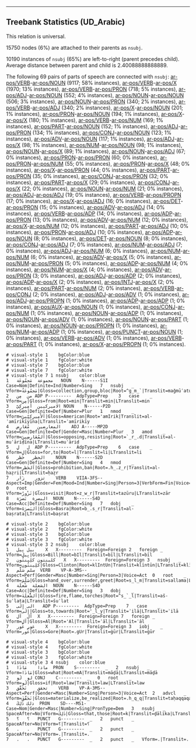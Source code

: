 

--------------------------------------------------------------------------------

## Treebank Statistics (UD_Arabic)

This relation is universal.

15750 nodes (6%) are attached to their parents as `nsubj`.

10190 instances of `nsubj` (65%) are left-to-right (parent precedes child).
Average distance between parent and child is 2.40088888888889.

The following 69 pairs of parts of speech are connected with `nsubj`: [ar-pos/VERB]()-[ar-pos/NOUN]() (9117; 58% instances), [ar-pos/VERB]()-[ar-pos/X]() (1970; 13% instances), [ar-pos/VERB]()-[ar-pos/PRON]() (718; 5% instances), [ar-pos/ADJ]()-[ar-pos/NOUN]() (552; 4% instances), [ar-pos/NOUN]()-[ar-pos/NOUN]() (506; 3% instances), [ar-pos/NOUN]()-[ar-pos/PRON]() (340; 2% instances), [ar-pos/VERB]()-[ar-pos/ADJ]() (340; 2% instances), [ar-pos/X]()-[ar-pos/NOUN]() (201; 1% instances), [ar-pos/PRON]()-[ar-pos/NOUN]() (194; 1% instances), [ar-pos/X]()-[ar-pos/X]() (180; 1% instances), [ar-pos/VERB]()-[ar-pos/NUM]() (169; 1% instances), [ar-pos/PART]()-[ar-pos/NOUN]() (152; 1% instances), [ar-pos/ADJ]()-[ar-pos/PRON]() (134; 1% instances), [ar-pos/CONJ]()-[ar-pos/NOUN]() (123; 1% instances), [ar-pos/ADV]()-[ar-pos/NOUN]() (117; 1% instances), [ar-pos/ADJ]()-[ar-pos/X]() (98; 1% instances), [ar-pos/NUM]()-[ar-pos/NOUN]() (98; 1% instances), [ar-pos/NOUN]()-[ar-pos/X]() (89; 1% instances), [ar-pos/NOUN]()-[ar-pos/ADJ]() (67; 0% instances), [ar-pos/PRON]()-[ar-pos/PRON]() (60; 0% instances), [ar-pos/PRON]()-[ar-pos/NUM]() (55; 0% instances), [ar-pos/PRON]()-[ar-pos/X]() (48; 0% instances), [ar-pos/X]()-[ar-pos/PRON]() (44; 0% instances), [ar-pos/PART]()-[ar-pos/PRON]() (35; 0% instances), [ar-pos/CONJ]()-[ar-pos/PRON]() (32; 0% instances), [ar-pos/PART]()-[ar-pos/X]() (29; 0% instances), [ar-pos/CONJ]()-[ar-pos/X]() (22; 0% instances), [ar-pos/NOUN]()-[ar-pos/NUM]() (21; 0% instances), [ar-pos/ADJ]()-[ar-pos/ADJ]() (19; 0% instances), [ar-pos/VERB]()-[ar-pos/PROPN]() (17; 0% instances), [ar-pos/X]()-[ar-pos/ADJ]() (16; 0% instances), [ar-pos/DET]()-[ar-pos/PRON]() (15; 0% instances), [ar-pos/ADV]()-[ar-pos/ADJ]() (14; 0% instances), [ar-pos/VERB]()-[ar-pos/ADP]() (14; 0% instances), [ar-pos/ADP]()-[ar-pos/PRON]() (13; 0% instances), [ar-pos/ADV]()-[ar-pos/NUM]() (12; 0% instances), [ar-pos/X]()-[ar-pos/NUM]() (12; 0% instances), [ar-pos/PART]()-[ar-pos/ADJ]() (10; 0% instances), [ar-pos/PRON]()-[ar-pos/ADJ]() (10; 0% instances), [ar-pos/ADP]()-[ar-pos/NOUN]() (8; 0% instances), [ar-pos/DET]()-[ar-pos/NOUN]() (8; 0% instances), [ar-pos/CONJ]()-[ar-pos/ADJ]() (7; 0% instances), [ar-pos/NUM]()-[ar-pos/ADJ]() (7; 0% instances), [ar-pos/ADJ]()-[ar-pos/NUM]() (6; 0% instances), [ar-pos/NUM]()-[ar-pos/NUM]() (6; 0% instances), [ar-pos/ADV]()-[ar-pos/X]() (5; 0% instances), [ar-pos/NUM]()-[ar-pos/PRON]() (5; 0% instances), [ar-pos/ADP]()-[ar-pos/NUM]() (4; 0% instances), [ar-pos/NUM]()-[ar-pos/X]() (4; 0% instances), [ar-pos/ADV]()-[ar-pos/PRON]() (3; 0% instances), [ar-pos/ADJ]()-[ar-pos/ADP]() (2; 0% instances), [ar-pos/ADP]()-[ar-pos/X]() (2; 0% instances), [ar-pos/INTJ]()-[ar-pos/X]() (2; 0% instances), [ar-pos/PART]()-[ar-pos/NUM]() (2; 0% instances), [ar-pos/VERB]()-[ar-pos/CONJ]() (2; 0% instances), [ar-pos/ADJ]()-[ar-pos/ADV]() (1; 0% instances), [ar-pos/ADJ]()-[ar-pos/PROPN]() (1; 0% instances), [ar-pos/ADP]()-[ar-pos/ADP]() (1; 0% instances), [ar-pos/AUX]()-[ar-pos/NOUN]() (1; 0% instances), [ar-pos/CONJ]()-[ar-pos/NUM]() (1; 0% instances), [ar-pos/NOUN]()-[ar-pos/ADP]() (1; 0% instances), [ar-pos/NOUN]()-[ar-pos/ADV]() (1; 0% instances), [ar-pos/NOUN]()-[ar-pos/PART]() (1; 0% instances), [ar-pos/NOUN]()-[ar-pos/PROPN]() (1; 0% instances), [ar-pos/NUM]()-[ar-pos/ADP]() (1; 0% instances), [ar-pos/PUNCT]()-[ar-pos/NOUN]() (1; 0% instances), [ar-pos/VERB]()-[ar-pos/ADV]() (1; 0% instances), [ar-pos/VERB]()-[ar-pos/PART]() (1; 0% instances), [ar-pos/X]()-[ar-pos/PROPN]() (1; 0% instances).


~~~ conllu
# visual-style 1	bgColor:blue
# visual-style 1	fgColor:white
# visual-style 7	bgColor:blue
# visual-style 7	fgColor:white
# visual-style 7 1 nsubj	color:blue
1	مجموعة	مَجمُوعَة	NOUN	N------S1I	Case=Nom|Definite=Ind|Number=Sing	7	nsubj	_	Vform=مَجمُوعَةٌ|Gloss=collection,group,bloc|Root=^g_m_`|Translit=maǧmūʿatun|LTranslit=maǧmūʿat
2	من	مِن	ADP	P---------	AdpType=Prep	3	case	_	Vform=مِن|Gloss=from|Root=min|Translit=min|LTranslit=min
3	الاميركيين	أَمِيرِكِيّ	NOUN	N------P2D	Case=Gen|Definite=Def|Number=Plur	1	nmod	_	Vform=اَلأَمِيرِكِيِّينَ|Gloss=American|Root='amIrik|Translit=al-ʾamīrikīyīna|LTranslit=ʾamīrikīy
4	المعارضين	مُعَارِض	ADJ	A-----MP2D	Case=Gen|Definite=Def|Gender=Masc|Number=Plur	3	amod	_	Vform=اَلمُعَارِضِينَ|Gloss=opposing,resisting|Root=`_r_.d|Translit=al-muʿāriḍīna|LTranslit=muʿāriḍ
5	ل	لِ	ADP	P---------	AdpType=Prep	6	case	_	Vform=لِ|Gloss=for,to|Root=l|Translit=li|LTranslit=li
6	الحظر	حَظر	NOUN	N------S2D	Case=Gen|Definite=Def|Number=Sing	4	nmod	_	Vform=اَلحَظرِ|Gloss=prohibition,ban|Root=.h_.z_r|Translit=al-ḥaẓri|LTranslit=ḥaẓr
7	تزور	زَار	VERB	VIIA-3FS--	Aspect=Imp|Gender=Fem|Mood=Ind|Number=Sing|Person=3|VerbForm=Fin|Voice=Act	0	root	_	Vform=تَزُورُ|Gloss=visit|Root=z_w_r|Translit=tazūru|LTranslit=zār
8	البصرة	بَصرَة	NOUN	N------S4D	Case=Acc|Definite=Def|Number=Sing	7	dobj	_	Vform=اَلبَصرَةَ|Gloss=Basra|Root=b_.s_r|Translit=al-baṣrata|LTranslit=baṣrat

~~~


~~~ conllu
# visual-style 2	bgColor:blue
# visual-style 2	fgColor:white
# visual-style 3	bgColor:blue
# visual-style 3	fgColor:white
# visual-style 3 2 nsubj	color:blue
1	بيل	بِيل	X	X---------	Foreign=Foreign	2	foreign	_	Vform=بِيل|Gloss=Bill|Root=bIl|Translit=bīl|LTranslit=bīl
2	كلينتون	كلِينتُون	X	X---------	Foreign=Foreign	3	nsubj	_	Vform=كلِينتُون|Gloss=Clinton|Root=klIntUn|Translit=klīntūn|LTranslit=klīntūn
3	سلم	سَلَّم	VERB	VP-A-3MS--	Aspect=Perf|Gender=Masc|Number=Sing|Person=3|Voice=Act	0	root	_	Vform=سَلَّمَ|Gloss=hand_over,surrender,greet|Root=s_l_m|Translit=sallama|LTranslit=sallam
4	الشعلة	شُعلَة	NOUN	N------S4D	Case=Acc|Definite=Def|Number=Sing	3	dobj	_	Vform=اَلشُّعلَةَ|Gloss=fire,flame,torches|Root=^s_`_l|Translit=aš-šuʿlata|LTranslit=šuʿlat
5	الى	إِلَى	ADP	P---------	AdpType=Prep	7	case	_	Vform=إِلَى|Gloss=to,towards|Root='_l_y|Translit=ʾilā|LTranslit=ʾilā
6	آل	آل	X	X---------	Foreign=Foreign	7	foreign	_	Vform=آل|Gloss=Al|Root='Al|Translit=ʾāl|LTranslit=ʾāl
7	غور	غُور	X	X---------	Foreign=Foreign	3	iobj	_	Vform=غُور|Gloss=Gore|Root=.gUr|Translit=ġūr|LTranslit=ġūr

~~~


~~~ conllu
# visual-style 4	bgColor:blue
# visual-style 4	fgColor:white
# visual-style 3	bgColor:blue
# visual-style 3	fgColor:white
# visual-style 3 4 nsubj	color:blue
1	ماذا	مَاذَا	PRON	S---------	_	2	nsubj	_	Vform=مَاذَا|Gloss=what|Root=mA|Translit=māḏā|LTranslit=māḏā
2	لو	لَو	CONJ	C---------	_	0	root	_	Vform=لَو|Gloss=if|Root=law|Translit=law|LTranslit=law
3	تحقق	تَحَقَّق	VERB	VP-A-3MS--	Aspect=Perf|Gender=Masc|Number=Sing|Person=3|Voice=Act	2	advcl	_	Vform=تَحَقَّقَ|Gloss=materialize,be_realized|Root=.h_q_q|Translit=taḥaqqaqa|LTranslit=taḥaqqaq
4	ذلك	ذٰلِكَ	PRON	SD----MS1-	Case=Nom|Gender=Masc|Number=Sing|PronType=Dem	3	nsubj	_	SpaceAfter=No|Vform=ذٰلِكَ|Gloss=that,those|Root=k|Translit=ḏālika|LTranslit=ḏālika
5	؟	؟	PUNCT	G---------	_	2	punct	_	SpaceAfter=No|Vform=؟|Translit=؟
6	.	.	PUNCT	G---------	_	2	punct	_	SpaceAfter=No|Vform=.|Translit=.
7	.	.	PUNCT	G---------	_	2	punct	_	Vform=.|Translit=.

~~~


